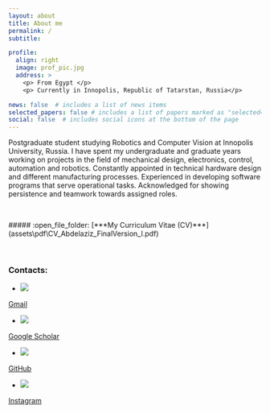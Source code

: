 ```yaml
---
layout: about
title: About me
permalink: /
subtitle: 

profile:
  align: right
  image: prof_pic.jpg
  address: >
    <p> From Egypt </p>
    <p> Currently in Innopolis, Republic of Tatarstan, Russia</p>

news: false  # includes a list of news items
selected_papers: false # includes a list of papers marked as "selected={true}"
social: false  # includes social icons at the bottom of the page
---
```



 Postgraduate student studying Robotics and Computer Vision at Innopolis University, Russia. I have spent my undergraduate and graduate years working on projects in the field of mechanical design, electronics, control, automation and robotics. Constantly appointed in technical hardware design and different manufacturing processes. Experienced in developing software programs that serve operational tasks. Acknowledged for showing persistence and teamwork towards assigned roles.

<p>&nbsp;</p>
##### :open_file_folder: [***My Curriculum Vitae (CV)***](assets\pdf\CV_Abdelaziz_FinalVersion_I.pdf)
<p>&nbsp;</p>

### **Contacts**:
 * <img src="https://img.icons8.com/color/48/000000/gmail-new.png"/>
 <a href='mailto:abdelazizshaarawy@gmail.com'>Gmail</a>

 
 * <img src="https://img.icons8.com/material-two-tone/48/000000/google-scholar.png"/>
 <a href='https://scholar.google.com/citations?view_op=list_works&hl=en&user=dnoquNMAAAAJ&gmla=AJsN-F4DLjP4sBNOjz-bJcY4PIL1qeqoZSDTBHaTr1B5zp-FPmepK-FZBnxNT9l2cMwiF2apLUgvCXUZsJTEg_sWDwXHWLjxpo0ahrsL10ZSKjt4kwtqomptImJOTgX2ITGbEhGA--di'>Google Scholar</a>

 * <img src="https://img.icons8.com/material-outlined/48/000000/github.png"/>
 <a href='https://github.com/zizowasfy'>GitHub</a>

 * <img src="https://img.icons8.com/fluency/48/000000/instagram-new.png"/>
 <a href='https://instagram.com/zizo_wasfy'>Instagram</a>
